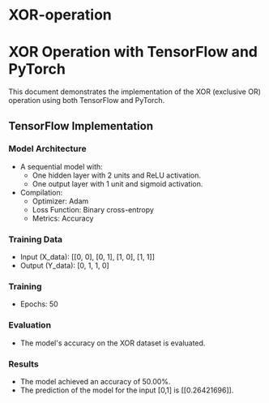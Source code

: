# XOR-operation


# XOR Operation with TensorFlow and PyTorch

This document demonstrates the implementation of the XOR (exclusive OR) operation using both TensorFlow and PyTorch.

## TensorFlow Implementation

### Model Architecture

* A sequential model with:
    * One hidden layer with 2 units and ReLU activation.
    * One output layer with 1 unit and sigmoid activation.
* Compilation:
    * Optimizer: Adam
    * Loss Function: Binary cross-entropy
    * Metrics: Accuracy

### Training Data

* Input (X_data): [[0, 0], [0, 1], [1, 0], [1, 1]]
* Output (Y_data): [0, 1, 1, 0]

### Training

* Epochs: 50

### Evaluation

* The model's accuracy on the XOR dataset is evaluated.

### Results

* The model achieved an accuracy of 50.00%.
* The prediction of the model for the input [0,1] is [[0.26421696]].
